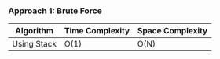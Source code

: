 ### Approach 1: Brute Force

| Algorithm              | Time Complexity          | Space Complexity  |
|----------------------- | ------------------------ | ----------------- |
| Using Stack            | O(1)                     | O(N)              |


